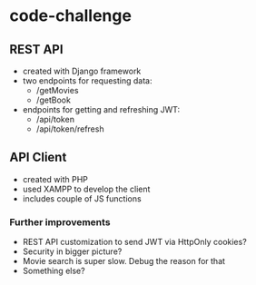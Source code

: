 # code-challenge

## REST API 
* created with Django framework
* two endpoints for requesting data:
    * /getMovies
    * /getBook
* endpoints for getting and refreshing JWT:
    * /api/token
    * /api/token/refresh
    


## API Client 
* created with PHP 
* used XAMPP to develop the client
* includes couple of JS functions


### Further improvements
* REST API customization to send JWT via HttpOnly cookies?
* Security in bigger picture?
* Movie search is super slow. Debug the reason for that
* Something else?
